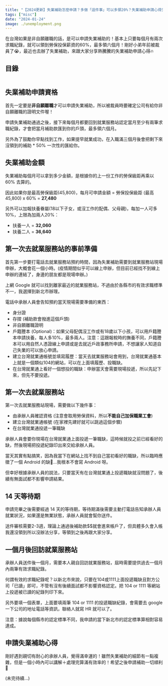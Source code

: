 ```yaml
---
title: "【2024更新】失業補助怎麼申請？多做「這件事」可以多領20%？失業補助申請心得分享"
tags: ["misc"]
date: "2024-01-24"
image: ./unemployment.png
---
```


在台灣如果是非自願離職的話，是可以申請失業補助的！基本上只要每個月有兩次求職紀錄，就可以領到勞保投保薪資的60%，最多領六個月！剛好小弟年前被裁員了😭，最近也去辦了失業補助，來跟大家分享熱騰騰的失業補助申請心得🔥

## 目錄

```toc
```

## 失業補助申請資格

首先一定要是**非自願離職**才可以申請失業補助，所以被裁員時要確定公司有給你非自願離職的證明文件喔！

申請失業補助通過之後，接下來每個月都要回到就業服務站認定當月至少有兩筆求職紀錄，才會把當月補助款匯到你的戶頭，最多領六個月。

另外為了鼓勵你早點找到工作，如果提早就業成功，在入職滿三個月後會把剩下來沒領到的補助 * 50% 一次性的匯給你。

## 失業補助金額

失業補助每個月可以拿到多少金額，是根據你的上一份工作的勞保級距再乘以 60% 去算的。

因此如果你是最高勞保級距(45,800)，每月可申請金額 = 勞保投保級距 (最高45,800) x 60% = **27,480**

另外可以加報扶養眷屬(18以下子女，或沒工作的配偶、父母親)，每加一人可多10%，上限為加兩人20%：
* 扶養一人 = **32,060**
* 扶養二人 = **36,640**

## 第一次去就業服務站的事前準備

首先第一步要打電話去就業服務站預約時間，因為失業補助需要到就業服務站現場申辦，大概會花一個小時。(疫情期間似乎可以線上申辦，但目前已經找不到線上申辦的連結了，身邊的朋友都是現場申辦。)

上網 Google 就可以找到離家最近的就業服務站，不過由於各縣市的有效求職標準不一，我選擇到新北市辦理。

電話中承辦人員會告知預約當天現場需要準備的東西：

* 身分證
* 存摺 (補助款會撥進這個戶頭)
* 非自願離職證明
* 戶籍謄本 (Optional)：如果父母配偶沒工作或有18歲以下小孩，可以用戶籍謄本申請扶養，每人多10%，最多兩人。注意：這跟報稅時的撫養不同，戶籍謄本可以用自然人憑證線上申請或是去就近戶政事務所申請，不想讓家人知道自己失業的可以放心申請。
* 建立台灣就業通帳號並填寫履歷：當天去就業服務站會用到，台灣就業通基本上就是一個類似104的網站，可以在上面填履歷、投職缺。
* 在台灣就業通上看好一個想投的職缺：申辦當天會需要現場投遞，所以先記下來，但先不要投遞。

## 第一次去就業服務站

第一次去就業服務站現場，需要做以下幾件事：
* 由承辦人員確認資格 (注意會取用勞保資料，所以**不能自己加保職業工會**)
* 建立台灣就業通帳號 (在家裡先建好就可以跳過這個步驟)
* 在台灣就業通投遞一筆職缺

承辦人員會要你現場在台灣就業通上面投遞一筆職缺，這時候就投之前已經看好的缺，然後現場把投遞紀錄印出來交給承辦人員。

當天其實有點搞笑，因為我當下在網站上找不到自己當初看好的職缺，所以臨時應徵了一個 Android 的缺🫣...我根本不會寫 Android 呀。

但幸好根據承辦人員的說法，只要當天有在台灣就業通上投遞職缺就沒問題了，後續有無面試都不影響申請結果。

## 14 天等待期

申請完畢之後需要經過 14 天的等待期，等待期滿後需要主動打電話告知承辦人員就業狀況，如果還是無業狀態，承辦人員就會幫你送件。

送件審核需要2-3週，理論上通過後補助款$$就會進來帳戶了，但具體多久會入帳我還沒領到所以沒辦法分享，等領到之後再跟大家分享。

## 一個月後回訪就業服務站

承辦人員送件後一個月，需要本人親自回訪就業服務站，屆時需要提供過去一個月內兩筆有效求職紀錄。

何謂有效的求職紀錄呢？以新北市來說，只要在104或1111上面投遞職缺且對方公司「已讀」即可，不管有沒有後續面試都不影響資格認定。把 104 or 1111 等網站上投遞被已讀的紀錄列印下來。

另外要填一個表單，上面要填兩筆 104 or 1111 的投遞職缺紀錄，會需要去 google 一下公司的地址電話等資訊，聯絡人就寫 HR 就可以了。

注意：據說每個縣市的認定標準不同，我申請的當下新北市的認定標準算相對容易達成。

## 申請失業補助心得

剛好遇到親切有耐心的承辦人員，覺得滿幸運的！雖然失業補助的細節有一點複雜，但是一個小時內可以講解＋處理完算滿有效率的！希望之後申請補助一切順利 🙏

(未完待續...)